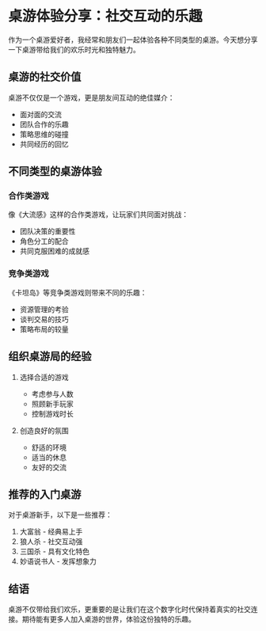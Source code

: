 # 桌游体验分享：社交互动的乐趣

作为一个桌游爱好者，我经常和朋友们一起体验各种不同类型的桌游。今天想分享一下桌游带给我们的欢乐时光和独特魅力。

## 桌游的社交价值

桌游不仅仅是一个游戏，更是朋友间互动的绝佳媒介：

- 面对面的交流
- 团队合作的乐趣
- 策略思维的碰撞
- 共同经历的回忆

## 不同类型的桌游体验

### 合作类游戏

像《大流感》这样的合作类游戏，让玩家们共同面对挑战：

- 团队决策的重要性
- 角色分工的配合
- 共同克服困难的成就感

### 竞争类游戏

《卡坦岛》等竞争类游戏则带来不同的乐趣：

- 资源管理的考验
- 谈判交易的技巧
- 策略布局的较量

## 组织桌游局的经验

1. 选择合适的游戏
   - 考虑参与人数
   - 照顾新手玩家
   - 控制游戏时长

2. 创造良好的氛围
   - 舒适的环境
   - 适当的休息
   - 友好的交流

## 推荐的入门桌游

对于桌游新手，以下是一些推荐：

1. 大富翁 - 经典易上手
2. 狼人杀 - 社交互动强
3. 三国杀 - 具有文化特色
4. 妙语说书人 - 发挥想象力

## 结语

桌游不仅带给我们欢乐，更重要的是让我们在这个数字化时代保持着真实的社交连接。期待能有更多人加入桌游的世界，体验这份独特的乐趣。